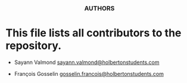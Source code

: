 <div align="center"> 
  <h3>AUTHORS</h3>
</div>

# This file lists all contributors to the repository.

- Sayann Valmond <sayann.valmond@holbertonstudents.com>

- François Gosselin <gosselin.francois@holbertonstudents.com>
